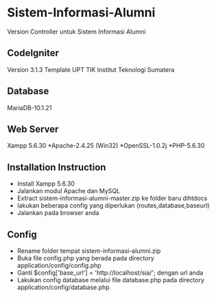 # Sistem-Informasi-Alumni
Version Controller untuk Sistem Informasi Alumni

## CodeIgniter
Version 3.1.3
Template UPT TIK Institut Teknologi Sumatera

## Database
MariaDB-10.1.21

## Web Server
Xampp 5.6.30
*Apache-2.4.25 (Win32) 
*OpenSSL-1.0.2j 
*PHP-5.6.30

## Installation Instruction
* Install Xampp 5.6.30
* Jalankan modul Apache dan MySQL
* Extract sistem-informasi-alumni-master.zip ke folder baru dihtdocs
* lakukan beberapa config yang diperlukan (routes,database,baseurl)
* Jalankan pada browser anda

## Config
* Rename folder tempat sistem-informasi-alumni.zip
* Buka file config.php yang berada pada directory application/config/config.php
* Ganti $config['base_url'] = 'http://localhost/sia/'; dengan url anda
* Lakukan config database melalui file database.php pada directory application/config/database.php



